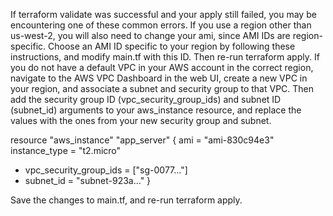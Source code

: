 If terraform validate was successful and your apply still failed, you may be encountering one of these common errors.
If you use a region other than us-west-2, you will also need to change your ami, since AMI IDs are region-specific. Choose an AMI ID specific to your region by following these instructions, and modify main.tf with this ID. Then re-run terraform apply.
If you do not have a default VPC in your AWS account in the correct region, navigate to the AWS VPC Dashboard in the web UI, create a new VPC in your region, and associate a subnet and security group to that VPC. Then add the security group ID (vpc_security_group_ids) and subnet ID (subnet_id) arguments to your aws_instance resource, and replace the values with the ones from your new security group and subnet.

 resource "aws_instance" "app_server" {
   ami                    = "ami-830c94e3"
   instance_type          = "t2.micro"
+  vpc_security_group_ids = ["sg-0077..."]
+  subnet_id              = "subnet-923a..."
 }

Save the changes to main.tf, and re-run terraform apply.
